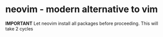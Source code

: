 # neovim - modern alternative to vim

**IMPORTANT** Let neovim install all packages before proceeding. This will take 2 cycles

